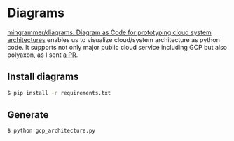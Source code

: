 # Diagrams
[mingrammer/diagrams: Diagram as Code for prototyping cloud system architectures](https://github.com/mingrammer/diagrams) enables us to visualize cloud/system architecture as python code.
It supports not only major public cloud service including GCP but also polyaxon, as I sent [a PR](https://github.com/mingrammer/diagrams/pull/74).

## Install diagrams
```bash
$ pip install -r requirements.txt
```

## Generate
```bash
$ python gcp_architecture.py
```
